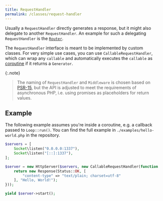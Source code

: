 ```yaml
---
title: RequestHandler
permalink: /classes/request-handler
---
```

Usually a `RequestHandler` directly generates a response, but it might also delegate to another `RequestHandler`.
An example for such a delegating `RequestHandler` is the [`Router`](https://github.com/amphp/http-server-router).

The `RequestHandler` interface is meant to be implemented by custom classes.
For very simple use cases, you can use `CallableRequestHandler`, which can wrap any `callable` and automatically executes the `callable` as [coroutine](https://amphp.org/amp/coroutines) if it returns a `Generator`.

{:.note}
> The naming of `RequestHandler` and `Middleware` is chosen based on [PSR-15](https://www.php-fig.org/psr/psr-15/), but the API is adjusted to meet the requirements of asynchronous PHP, i.e. using promises as placeholders for return values.

## Example

The following example assumes you're inside a coroutine, e.g. a callback passed to `Loop::run()`.
You can find the full example in `./examples/hello-world.php` in the repository.

```php
$servers = [
    Socket\listen("0.0.0.0:1337"),
    Socket\listen("[::]:1337"),
];

$server = new HttpServer($servers, new CallableRequestHandler(function (Request $request) {
    return new Response(Status::OK, [
        "content-type" => "text/plain; charset=utf-8"
    ], "Hello, World!");
}));

yield $server->start();
```
